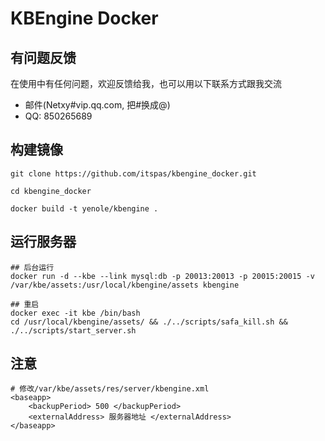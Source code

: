 # KBEngine Docker

## 有问题反馈
在使用中有任何问题，欢迎反馈给我，也可以用以下联系方式跟我交流

* 邮件(Netxy#vip.qq.com, 把#换成@)
* QQ: 850265689

## 构建镜像

```
git clone https://github.com/itspas/kbengine_docker.git

cd kbengine_docker

docker build -t yenole/kbengine .

```

## 运行服务器
```
## 后台运行
docker run -d --kbe --link mysql:db -p 20013:20013 -p 20015:20015 -v /var/kbe/assets:/usr/local/kbengine/assets kbengine

## 重启
docker exec -it kbe /bin/bash
cd /usr/local/kbengine/assets/ && ./../scripts/safa_kill.sh && ./../scripts/start_server.sh
```

## 注意
```
# 修改/var/kbe/assets/res/server/kbengine.xml
<baseapp>
    <backupPeriod> 500 </backupPeriod>
	<externalAddress> 服务器地址 </externalAddress>
</baseapp>
```